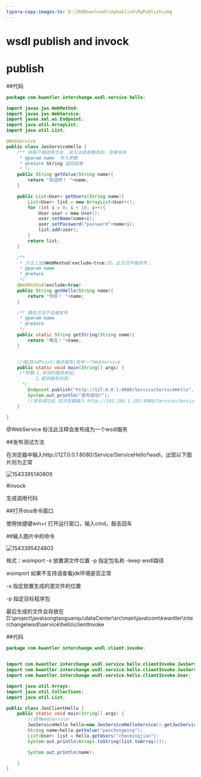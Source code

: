 ```yaml
---
typora-copy-images-to: D:\360Downloads\mybublish\MyPublish\img
---
```


# wsdl publish and invock

# publish

##代码

```java
package com.kwantler.interchange.wsdl.service.hello;

import javax.jws.WebMethod;
import javax.jws.WebService;
import javax.xml.ws.Endpoint;
import java.util.ArrayList;
import java.util.List;

@WebService
public class JwsServiceHello {
    /** 供客户端调用方法  该方法是非静态的，会被发布
     * @param name  传入参数
     * @return String 返回结果
     * */
    public String getValue(String name){
        return "欢迎你！ "+name;
    }

    public List<User> getUsers(String name){
        List<User> list = new ArrayList<User>();
        for (int i = 0; i < 10; i++){
            User user = new User();
            user.setName(name+i);
            user.setPassword("password"+name+i);
            list.add(user);
        }
        return list;
    }

    /**
     * 方法上加@WebMentod(exclude=true)后，此方法不被发布；
     * @param name
     * @return
     */
    @WebMethod(exclude=true)
    public String getHello(String name){
        return "你好！ "+name;
    }

    /** 静态方法不会被发布
     * @param name
     * @return
     */
    public static String getString(String name){
        return "再见！"+name;
    }


    //通过EndPoint(端点服务)发布一个WebService
    public static void main(String[] args) {
     /*参数:1,本地的服务地址;
           2,提供服务的类;
      */
        Endpoint.publish("http://127.0.0.1:8080/Service/ServiceHello", new JwsServiceHello());
        System.out.println("发布成功!");
        //发布成功后 在浏览器输入 http://192.168.1.105:8080/Service/ServiceHello?wsdl
    }

}
```

@WebService 标注此注释会发布成为一个wsdl服务

##发布测试方法

在浏览器中输入http://127.0.0.1:8080/Service/ServiceHello?wsdl，出现以下图片则为正常

![1543395140809](C:\Users\Administrator\AppData\Roaming\Typora\typora-user-images\1543395140809.png)



#invock

生成调用代码

##打开dos命令窗口

使用快捷键win+r 打开运行窗口，输入cmd，敲击回车

##输入图片中的命令

![1543395424803](C:\Users\Administrator\AppData\Roaming\Typora\typora-user-images\1543395424803.png)

格式：wsimport -s 放置源文件位置 -p 指定包名称 -keep wsdl路径

wsimport  如果不支持请查看jdk环境是否正常

-s  指定放置生成的源文件的位置

-p  指定目标程序包

最后生成的文件会存放在D:\project\java\songtaoguanqu\dataCenter\src\main\java\com\kwantler\interchange\wsdl\service\hello\clientInvoke

##代码

```java
package com.kwantler.interchange.wsdl.client.invoke;


import com.kwantler.interchange.wsdl.service.hello.clientInvoke.JwsServiceHello;
import com.kwantler.interchange.wsdl.service.hello.clientInvoke.JwsServiceHelloService;
import com.kwantler.interchange.wsdl.service.hello.clientInvoke.User;

import java.util.Arrays;
import java.util.Collections;
import java.util.List;

public class JwsClientHello {
    public static void main(String[] args) {
        //调用webservice
        JwsServiceHello hello=new JwsServiceHelloService().getJwsServiceHelloPort();
        String name=hello.getValue("panchengming");
        List<User> list = hello.getUsers("chenmingjian");
        System.out.println(Arrays.toString(list.toArray()));

        System.out.println(name);

    }
}
```